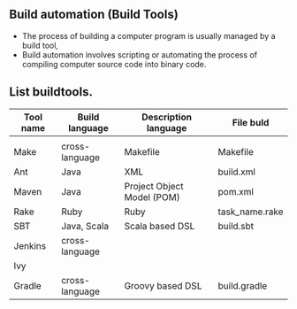 ##  Build automation (Build Tools)
  - The process of building a computer program is usually managed by a build tool, 
  - Build automation involves scripting or automating the process of compiling computer source code into binary code.

## List buildtools.

| Tool name                    |        Build language             |  Description language     |    File buld     |
|------------------------------|-----------------------------------|---------------------------|------------------|
|                              |                                   |                           |                  |
| Make                         |  cross-language                   | Makefile                  | Makefile         |
| Ant                          |  Java                             | XML                       | build.xml        |
| Maven                        |  Java                             | Project Object Model (POM)| pom.xml          |
| Rake                         |  Ruby                             | Ruby                      | task_name.rake   |
| SBT                          |  Java, Scala                      | Scala based DSL           | build.sbt        |
| Jenkins                      |  cross-language                   |                           |                  |
| Ivy                          |                                   |                           |                  |
| Gradle                       |  cross-language                   | Groovy based DSL          |  build.gradle    |
